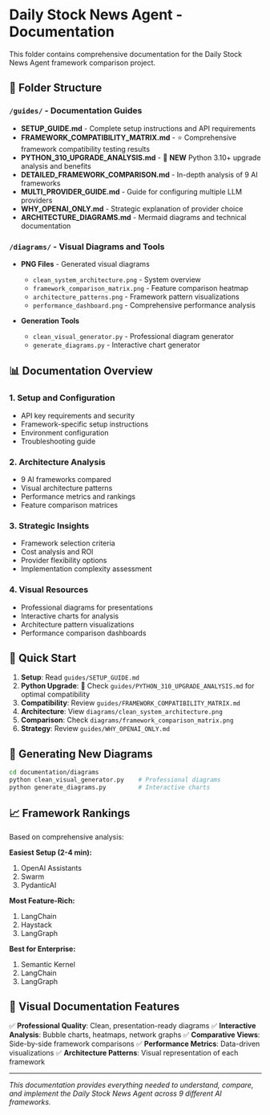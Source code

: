 # Daily Stock News Agent - Documentation

This folder contains comprehensive documentation for the Daily Stock News Agent framework comparison project.

## 📁 Folder Structure

### `/guides/` - Documentation Guides
- **SETUP_GUIDE.md** - Complete setup instructions and API requirements
- **FRAMEWORK_COMPATIBILITY_MATRIX.md** - ⭐ Comprehensive framework compatibility testing results
- **PYTHON_310_UPGRADE_ANALYSIS.md** - 🚀 **NEW** Python 3.10+ upgrade analysis and benefits
- **DETAILED_FRAMEWORK_COMPARISON.md** - In-depth analysis of 9 AI frameworks
- **MULTI_PROVIDER_GUIDE.md** - Guide for configuring multiple LLM providers
- **WHY_OPENAI_ONLY.md** - Strategic explanation of provider choice
- **ARCHITECTURE_DIAGRAMS.md** - Mermaid diagrams and technical documentation

### `/diagrams/` - Visual Diagrams and Tools
- **PNG Files** - Generated visual diagrams
  - `clean_system_architecture.png` - System overview
  - `framework_comparison_matrix.png` - Feature comparison heatmap
  - `architecture_patterns.png` - Framework pattern visualizations
  - `performance_dashboard.png` - Comprehensive performance analysis

- **Generation Tools**
  - `clean_visual_generator.py` - Professional diagram generator
  - `generate_diagrams.py` - Interactive chart generator

## 📊 Documentation Overview

### 1. Setup and Configuration
- API key requirements and security
- Framework-specific setup instructions
- Environment configuration
- Troubleshooting guide

### 2. Architecture Analysis
- 9 AI frameworks compared
- Visual architecture patterns
- Performance metrics and rankings
- Feature comparison matrices

### 3. Strategic Insights
- Framework selection criteria
- Cost analysis and ROI
- Provider flexibility options
- Implementation complexity assessment

### 4. Visual Resources
- Professional diagrams for presentations
- Interactive charts for analysis
- Architecture pattern visualizations
- Performance comparison dashboards

## 🎯 Quick Start

1. **Setup**: Read `guides/SETUP_GUIDE.md`
2. **Python Upgrade**: 🚀 Check `guides/PYTHON_310_UPGRADE_ANALYSIS.md` for optimal compatibility
3. **Compatibility**: Review `guides/FRAMEWORK_COMPATIBILITY_MATRIX.md`
4. **Architecture**: View `diagrams/clean_system_architecture.png`
5. **Comparison**: Check `diagrams/framework_comparison_matrix.png`
6. **Strategy**: Review `guides/WHY_OPENAI_ONLY.md`

## 🔧 Generating New Diagrams

```bash
cd documentation/diagrams
python clean_visual_generator.py    # Professional diagrams
python generate_diagrams.py         # Interactive charts
```

## 📈 Framework Rankings

Based on comprehensive analysis:

**Easiest Setup (2-4 min):**
1. OpenAI Assistants
2. Swarm
3. PydanticAI

**Most Feature-Rich:**
1. LangChain
2. Haystack
3. LangGraph

**Best for Enterprise:**
1. Semantic Kernel
2. LangChain
3. LangGraph

## 🎨 Visual Documentation Features

✅ **Professional Quality**: Clean, presentation-ready diagrams
✅ **Interactive Analysis**: Bubble charts, heatmaps, network graphs
✅ **Comparative Views**: Side-by-side framework comparisons
✅ **Performance Metrics**: Data-driven visualizations
✅ **Architecture Patterns**: Visual representation of each framework

---

*This documentation provides everything needed to understand, compare, and implement the Daily Stock News Agent across 9 different AI frameworks.*
